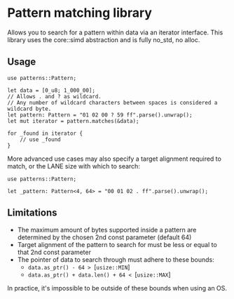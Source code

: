 # Pattern matching library
Allows you to search for a pattern within data via an iterator interface.
This library uses the core::simd abstraction and is fully no_std, no alloc.

## Usage
```
use patterns::Pattern;

let data = [0_u8; 1_000_00];
// Allows . and ? as wildcard.
// Any number of wildcard characters between spaces is considered a wildcard byte.
let pattern: Pattern = "01 02 00 ? 59 ff".parse().unwrap();
let mut iterator = pattern.matches(&data);

for _found in iterator {
    // use _found
}
```
More advanced use cases may also specify a target alignment required to
match, or the LANE size with which to search:

```
use patterns::Pattern;

let _pattern: Pattern<4, 64> = "00 01 02 . ff".parse().unwrap();
```

## Limitations
- The maximum amount of bytes supported inside a pattern are determined by
  the chosen 2nd const parameter (default 64)
- Target alignment of the pattern to search for must be less or equal to
  that 2nd const parameter
- The pointer of data to search through must adhere to these bounds:
  - `data.as_ptr() - 64 > `[`usize::MIN`]
  - `data.as_ptr() + data.len() + 64 < `[`usize::MAX`]

In practice, it's impossible to be outside of these bounds when using an OS.
